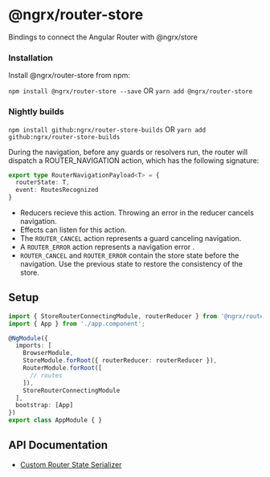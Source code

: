 # @ngrx/router-store

Bindings to connect the Angular Router with @ngrx/store

### Installation
Install @ngrx/router-store from npm:

`npm install @ngrx/router-store --save` OR `yarn add @ngrx/router-store`


### Nightly builds

`npm install github:ngrx/router-store-builds` OR `yarn add github:ngrx/router-store-builds`

During the navigation, before any guards or resolvers run, the router will dispatch a ROUTER_NAVIGATION action, which has the following signature:

```ts
export type RouterNavigationPayload<T> = {
  routerState: T,
  event: RoutesRecognized
}
```

- Reducers recieve this action. Throwing an error in the reducer cancels navigation.
- Effects can listen for this action.
- The `ROUTER_CANCEL` action represents a guard canceling navigation.
- A `ROUTER_ERROR` action represents a navigation error .
- `ROUTER_CANCEL` and `ROUTER_ERROR` contain the store state before the navigation. Use the previous state to restore the consistency of the store.

## Setup

```ts
import { StoreRouterConnectingModule, routerReducer } from '@ngrx/router-store';
import { App } from './app.component';

@NgModule({
  imports: [
    BrowserModule,
    StoreModule.forRoot({ routerReducer: routerReducer }),
    RouterModule.forRoot([
      // routes
    ]),
    StoreRouterConnectingModule
  ],
  bootstrap: [App]
})
export class AppModule { }
```

## API Documentation
- [Custom Router State Serializer](./api.md#custom-router-state-serializer)